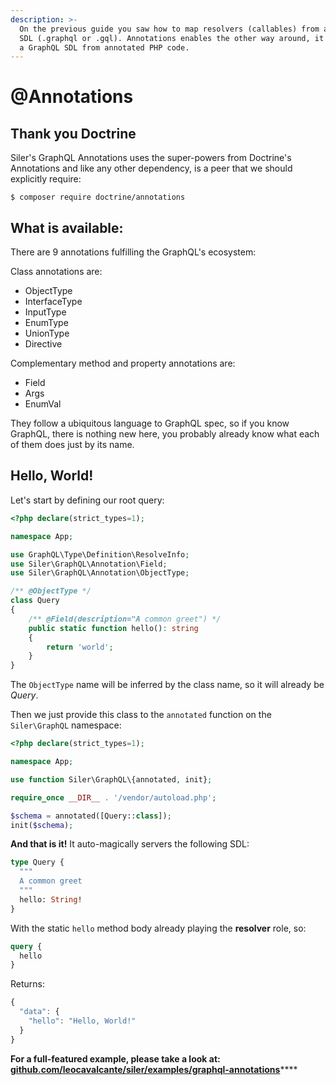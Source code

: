 ```yaml
---
description: >-
  On the previous guide you saw how to map resolvers (callables) from a existing
  SDL (.graphql or .gql). Annotations enables the other way around, it provides
  a GraphQL SDL from annotated PHP code.
---
```


# @Annotations

## Thank you Doctrine

Siler's GraphQL Annotations uses the super-powers from Doctrine's Annotations and like any other dependency, is a peer that we should explicitly require:

```
$ composer require doctrine/annotations
```

## What is available:

There are 9 annotations fulfilling the GraphQL's ecosystem:

Class annotations are:

* ObjectType
* InterfaceType
* InputType
* EnumType
* UnionType
* Directive

Complementary method and property annotations are:

* Field
* Args
* EnumVal

They follow a ubiquitous language to GraphQL spec, so if you know GraphQL, there is nothing new here, you probably already know what each of them does just by its name.

## Hello, World!

Let's start by defining our root query:

```php
<?php declare(strict_types=1);

namespace App;

use GraphQL\Type\Definition\ResolveInfo;
use Siler\GraphQL\Annotation\Field;
use Siler\GraphQL\Annotation\ObjectType;

/** @ObjectType */
class Query
{
    /** @Field(description="A common greet") */
    public static function hello(): string
    {
        return 'world';
    }
}
```

The `ObjectType` name will be inferred by the class name, so it will already be _Query_.

Then we just provide this class to the `annotated` function on the `Siler\GraphQL` namespace:

```php
<?php declare(strict_types=1);

namespace App;

use function Siler\GraphQL\{annotated, init};

require_once __DIR__ . '/vendor/autoload.php';

$schema = annotated([Query::class]);
init($schema);
```

**And that is it!** It auto-magically servers the following SDL:

```graphql
type Query {
  """
  A common greet
  """
  hello: String!
}
```

With the static `hello` method body already playing the **resolver** role, so:

```graphql
query {
  hello
}
```

Returns:

```javascript
{
  "data": {
    "hello": "Hello, World!"
  }
}
```

**For a full-featured example, please take a look at:** [**github.com/leocavalcante/siler/examples/graphql-annotations**](https://github.com/leocavalcante/siler/tree/master/examples/graphql-annotations)\*\*\*\*


